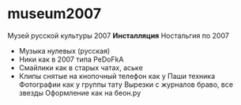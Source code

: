 # museum2007
Музей русской культуры 2007 **Инсталляция** Ностальгия по 2007
- Музыка нулевых (русская)
- Ники как в 2007 типа PeDoFkA
- Смайлики как в старых чатах, аське
- Клипы снятые на кнопочный телефон как у Паши техника
Фотографии как у группы тату
Вырезки с журналов браво, все звезды
Оформление как на беон.ру
